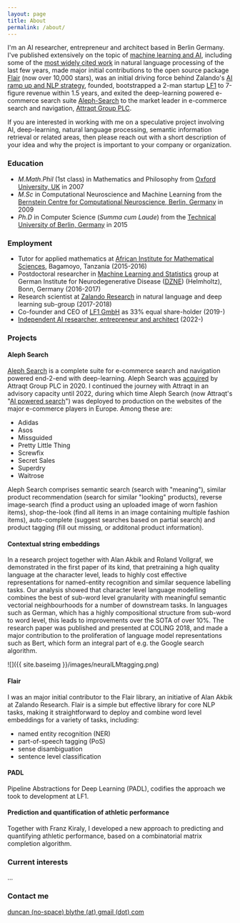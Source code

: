 ```yaml
---
layout: page
title: About
permalink: /about/
---
```


I'm an AI researcher, entrepreneur and architect based in Berlin Germany. I've published extensively on the topic of [machine learning and AI](https://scholar.google.com/citations?user=-H7cJ8wAAAAJ&hl=en&oi=ao), including some of the [most widely cited work](https://scholar.google.com/citations?view_op=view_citation&hl=en&user=-H7cJ8wAAAAJ&citation_for_view=-H7cJ8wAAAAJ:WF5omc3nYNoC) in natural language processing of the last few years, made major initial contributions to the open source package [Flair](https://github.com/flairNLP/flair) (now over 10,000 stars), was an initial driving force behind Zalando's [AI ramp up and NLP strategy](https://corporate.zalando.com/en/company/research-zalando), founded, bootstrapped a 2-man startup [LF1](https://lf1.io/) to 7-figure revenue within 1.5 years, and exited the deep-learning powered e-commerce search suite [Aleph-Search](https://www.alephsearch.com/) to the market leader in e-commerce search and navigation, [Attraqt Group PLC](https://www.attraqt.com/). 

If you are interested in working with me on a speculative project involving AI, deep-learning, natural language processing, semantic information retrieval or related areas, then please reach out with a short description of your idea and why the project is important to your company or organization.

### Education

- *M.Math.Phil* (1st class) in Mathematics and Philosophy from [Oxford University, UK](https://www.ox.ac.uk/) in 2007
- *M.Sc* in Computational Neuroscience and Machine Learning from the [Bernstein Centre for Computational Neuroscience, Berlin, Germany](https://www.bccn-berlin.de/) in 2009
- *Ph.D* in Computer Science (*Summa cum Laude*) from the [Technical University of Berlin, Germany](https://www.ml.tu-berlin.de/menue/machine_learning/) in 2015

### Employment

- Tutor for applied mathematics at [African Institute for Mathematical Sciences](https://nexteinstein.org/), Bagamoyo, Tanzania (2015-2016)
- Postdoctoral researcher in [Machine Learning and Statistics](https://www.dzne.de/forschung/forschungsbereiche/populationsforschung/forschungsgruppen/mukherjee/curriculum-vitae/) group at German Institute for Neurodegenerative Disease ([DZNE](https://www.dzne.de/)) (Helmholtz), Bonn, Germany (2016-2017) 
- Research scientist at [Zalando Research](https://corporate.zalando.com/en/company/research-zalando) in natural language and deep learning sub-group (2017-2018)
- Co-founder and CEO of [LF1 GmbH](https://lf1.io/) as 33% equal share-holder (2019-)
- [Independent AI researcher, entrepreneur and architect](https://blythed.github.io/) (2022-)

### Projects

#### Aleph Search

[Aleph Search](https://www.alephsearch.com/) is a complete suite for e-commerce search and navigation powered end-2-end with deep-learning. Aleph Search was [acquired](https://www.attraqt.com/resources/attraqt-acquires-ai-ip-assets-from-aleph-one/#:~:text=Thursday%20October%201%2C%202020%E2%80%A6,assets%20from%20Aleph%20One%20GmbH.) by Attraqt Group PLC in 2020. I continued the journey with Attraqt in an advisory capacity until 2022, during which time Aleph Search (now Attraqt's "[AI powered search](https://www.attraqt.com/wp-content/uploads/2022/02/ai-powered-search.pdf)") was deployed to production on the websites of the major e-commerce players in Europe. Among these are:

- Adidas
- Asos
- Missguided
- Pretty Little Thing
- Screwfix
- Secret Sales
- Superdry
- Waitrose

Aleph Search comprises semantic search (search with "meaning"), similar product recommendation (search for similar "looking" products), reverse image-search (find a product using an uploaded image of worn fashion items), shop-the-look (find all items in an image containing multiple fashion items), auto-complete (suggest searches based on partial search) and product tagging (fill out missing, or additonal product information).

#### Contextual string embeddings

In a research project together with Alan Akbik and Roland Vollgraf, we demonstrated in the first paper of its kind, that pretraining a high quality language at the character level, leads to highly cost effective representations for named-entity recognition and similar sequence labelling tasks. Our analysis showed that character level language modelling combines the best of sub-word level granularity with meaningful semantic vectorial neighbourhoods for a number of downstream tasks. In languages such as German, which has a highly compositional structure from sub-word to word level, this leads to improvements over the SOTA of over 10%. The research paper was published and presented at COLING 2018, and made a major contribution to the proliferation of language model representations such as Bert, which form an integral part of e.g. the Google search algorithm.

![]({{ site.baseimg }}/images/neuralLMtagging.png)

#### Flair

I was an major initial contributor to the Flair library, an initiative of Alan Akbik at Zalando Research. Flair is a simple but effective library for core NLP tasks, making it straightforward to deploy and combine word level embeddings for a variety of tasks, including:

- named entity recognition (NER)
- part-of-speech tagging (PoS)
- sense disambiguation
- sentence level classification

#### PADL

Pipeline Abstractions for Deep Learning (PADL), codifies the approach we took to development at LF1. 

#### Prediction and quantification of athletic performance

Together with Franz Kiraly, I developed a new approach to predicting and quantifying athletic performance, based on a combinatorial matrix completion algorithm.

### Current interests

...



### Contact me

[duncan (no-space) blythe (at) gmail (dot) com]()
